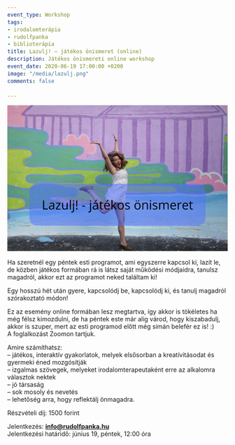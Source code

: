 ```yaml
---
event_type: Workshop
tags:
- irodalomterápia
- rudolfpanka
- biblioterápia
title: Lazulj! – játékos önismeret (online)
description: Játékos önismereti online workshop
event_date: 2020-06-19 17:00:00 +0200
image: "/media/lazulj.png"
comments: false

---
```

![](/media/lazulj.png)

Ha szeretnél egy péntek esti programot, ami egyszerre kapcsol ki, lazít le, de közben játékos formában rá is látsz saját működési módjaidra, tanulsz magadról, akkor ezt az programot neked találtam ki!

Egy hosszú hét után gyere, kapcsolódj be, kapcsolódj ki, és tanulj magadról szórakoztató módon!

Ez az esemény online formában lesz megtartva, így akkor is tökéletes ha még félsz kimozdulni, de ha péntek este már alig várod, hogy kiszabadulj, akkor is szuper, mert az esti programod előtt még simán belefér ez is! :)  
A foglalkozást Zoomon tartjuk.

Amire számíthatsz:  
– játékos, interaktív gyakorlatok, melyek elsősorban a kreatívitásodat és gyermeki éned mozgósítják  
– izgalmas szövegek, melyeket irodalomterapeutaként erre az alkalomra választok nektek  
– jó társaság  
– sok mosoly és nevetés  
– lehetőség arra, hogy reflektálj önmagadra.

Részvételi díj: 1500 forint

Jelentkezés: [**info@rudolfpanka.hu**](mailto:info@rudolfpanka.hu)  
Jelentkezési határidő: június 19, péntek, 12:00 óra